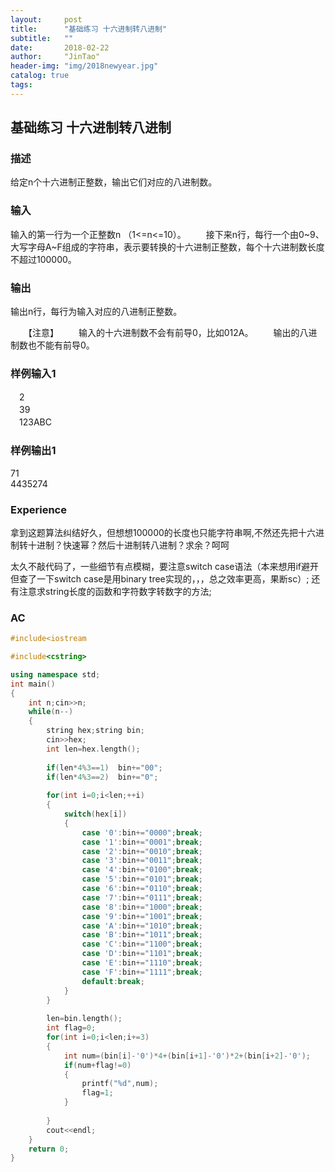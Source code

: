 ```yaml
---
layout:     post
title:      "基础练习 十六进制转八进制"
subtitle:   ""
date:       2018-02-22
author:     "JinTao"
header-img: "img/2018newyear.jpg"
catalog: true
tags:
---
```


## 基础练习 十六进制转八进制

### 描述
给定n个十六进制正整数，输出它们对应的八进制数。
### 输入
输入的第一行为一个正整数n （1<=n<=10）。
　　接下来n行，每行一个由0~9、大写字母A~F组成的字符串，表示要转换的十六进制正整数，每个十六进制数长度不超过100000。
### 输出
输出n行，每行为输入对应的八进制正整数。

　　【注意】
　　输入的十六进制数不会有前导0，比如012A。
　　输出的八进制数也不能有前导0。
### 样例输入1 
　2<br>
　39<br>
　123ABC

### 样例输出1 
71<br>
4435274
### Experience
拿到这题算法纠结好久，但想想100000的长度也只能字符串啊,不然还先把十六进制转十进制？快速幂？然后十进制转八进制？求余？呵呵

太久不敲代码了，一些细节有点模糊，要注意switch case语法（本来想用if避开但查了一下switch case是用binary tree实现的，，，总之效率更高，果断sc）;
还有注意求string长度的函数和字符数字转数字的方法;
### AC
``` cpp
#include<iostream

#include<cstring>

using namespace std;
int main()
{
	int n;cin>>n;
	while(n--)
	{
		string hex;string bin;
		cin>>hex;
		int len=hex.length();
		
		if(len*4%3==1)	bin+="00";
		if(len*4%3==2) 	bin+="0";
		
		for(int i=0;i<len;++i)
		{
			switch(hex[i])
			{
				case '0':bin+="0000";break;
				case '1':bin+="0001";break;
				case '2':bin+="0010";break;
				case '3':bin+="0011";break;
				case '4':bin+="0100";break;
				case '5':bin+="0101";break;
				case '6':bin+="0110";break;
				case '7':bin+="0111";break;
				case '8':bin+="1000";break;
				case '9':bin+="1001";break;
				case 'A':bin+="1010";break;
				case 'B':bin+="1011";break;
				case 'C':bin+="1100";break;
				case 'D':bin+="1101";break;
				case 'E':bin+="1110";break;
				case 'F':bin+="1111";break;
				default:break;
			}
		}
		
		len=bin.length();
		int flag=0;
		for(int i=0;i<len;i+=3)
		{
			int num=(bin[i]-'0')*4+(bin[i+1]-'0')*2+(bin[i+2]-'0');
			if(num+flag!=0)
			{
				printf("%d",num);
				flag=1;
			}
			
		}
		cout<<endl;
	}
	return 0;
}
```

